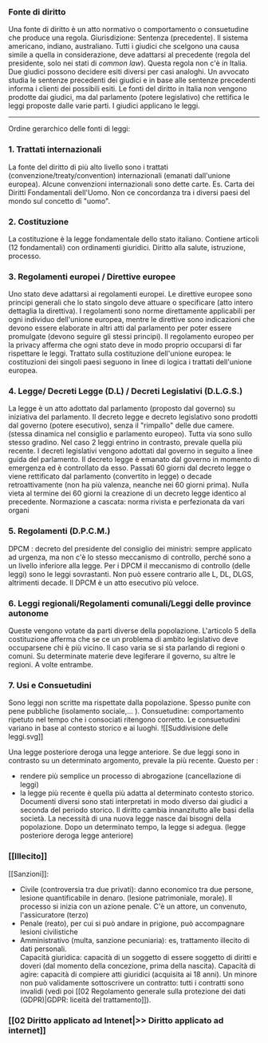 ### Fonte di diritto
Una fonte di diritto è un atto normativo o comportamento o consuetudine che produce una regola.
Giurisdizione: Sentenza (precedente). Il sistema americano, indiano, australiano.
Tutti i giudici che scelgono una causa simile a quella in considerazione, deve adattarsi al precedente (regola del presidente, solo nei stati di *common law*). Questa regola non c'è in Italia.
Due giudici possono decidere esiti diversi per casi analoghi.
Un avvocato studia le sentenze precedenti dei giudici e in base alle sentenze precedenti informa i clienti dei possibili esiti.
Le fonti del diritto in Italia non vengono prodotte dai giudici, ma dal parlamento (potere legislativo) che rettifica le leggi proposte dalle varie parti.
I giudici applicano le leggi.

--- 

Ordine gerarchico delle fonti di leggi:

### 1. Trattati internazionali
La fonte del diritto di più alto livello sono i trattati (convenzione/treaty/convention) internazionali (emanati dall'unione europea).
Alcune convenzioni internazionali sono dette carte. Es. Carta dei Diritti Fondamentali dell'Uomo.
Non ce concordanza tra i diversi paesi del mondo sul concetto di "uomo".
### 2. Costituzione
La costituzione è la legge fondamentale dello stato italiano. Contiene articoli (12 fondamentali) con ordinamenti giuridici.
Diritto alla salute, istruzione, processo.
### 3. Regolamenti europei / Direttive europee
Uno stato deve adattarsi ai regolamenti europei. Le direttive europee sono principi generali che lo stato singolo deve attuare o specificare (atto intero dettaglia la direttiva).
I regolamenti sono norme direttamente applicabili per ogni individuo dell'unione europea, mentre le direttive sono indicazioni che devono essere elaborate in altri atti dal parlamento per poter essere promulgate (devono seguire gli stessi principi). 
Il regolamento europeo per la privacy afferma che ogni stato deve in modo proprio occuparsi di far rispettare le leggi.
Trattato sulla costituzione dell'unione europea: le costituzioni dei singoli paesi seguono in linee di logica i trattati dell'unione europea.
### 4. Legge/ Decreti Legge (D.L) / Decreti Legislativi (D.L.G.S.)
La legge è un atto adottato dal parlamento (proposto dal governo) su iniziativa del parlamento. 
Il decreto legge e decreto legislativo sono prodotti dal governo (potere esecutivo), senza il "rimpallo" delle due camere. (stessa dinamica nel consiglio e parlamento europeo).
Tutta via sono sullo stesso gradino. Nel caso 2 leggi entrino in contrasto, prevale quella più recente.
I decreti legislativi vengono adottati dal governo in seguito a linee guida del parlamento.
Il decreto legge è emanato dal governo in momento di emergenza ed è controllato da esso.
Passati 60 giorni dal decreto legge o viene rettificato dal parlamento (convertito in legge) o decade retroattivamente (non ha più valenza, neanche nei 60 giorni prima). Nulla vieta al termine dei 60 giorni la creazione di un decreto legge identico al precedente.
Normazione a cascata: norma rivista e perfezionata da vari organi
### 5. Regolamenti (D.P.C.M.)
DPCM : decreto del presidente del consiglio dei ministri: sempre applicato ad urgenza, ma non c'è lo stesso meccanismo di controllo, perché sono a un livello inferiore alla legge.
Per i DPCM il meccanismo di controllo (delle leggi) sono le leggi sovrastanti. Non può essere contrario alle L, DL, DLGS, altrimenti decade. Il DPCM è un atto esecutivo più veloce.
### 6. Leggi regionali/Regolamenti comunali/Leggi delle province autonome
Queste vengono votate da parti diverse della popolazione.
L'articolo 5 della costituzione afferma che se ce un problema di ambito legislativo deve occuparsene chi è più vicino. Il caso varia se si sta parlando di regioni o comuni.
Su determinate materie deve legiferare il governo, su altre le regioni. A volte entrambe.
### 7. Usi e Consuetudini
Sono leggi non scritte ma rispettate dalla popolazione. Spesso punite con pene pubbliche (isolamento sociale,... ).
Consuetudine: comportamento ripetuto nel tempo che i consociati ritengono corretto. Le consuetudini variano in base al contesto storico e ai luoghi.
![[Suddivisione delle leggi.svg]]

Una legge posteriore deroga una legge anteriore. Se due leggi sono in contrasto su un determinato argomento, prevale la più recente.
Questo per :
- rendere più semplice un processo di abrogazione (cancellazione di leggi)
- la legge più recente è quella più adatta al determinato contesto storico. Documenti diversi sono stati interpretati in modo diverso dai giudici a seconda del periodo storico.
Il diritto cambia innanzitutto alle basi della società. La necessità di una nuova legge nasce dai bisogni della popolazione. Dopo un determinato tempo, la legge si adegua. (legge posteriore deroga legge anteriore)

### [[Illecito]]
[[Sanzioni]]:
- Civile (controversia tra due privati): danno economico tra due persone, lesione quantificabile in denaro. (lesione patrimoniale, morale). Il processo si inizia con un azione penale.
	C'è un attore, un convenuto, l'assicuratore (terzo)
- Penale (reato), per cui si può andare in prigione, può accompagnare lesioni civilistiche
- Amministrativo (multa, sanzione pecuniaria): es, trattamento illecito di dati personali.  
Capacità giuridica: capacità di un soggetto di essere soggetto di diritti e doveri (dal momento della concezione, prima della nascita).
Capacità di agire: capacità di compiere atti giuridici (acquisita ai 18 anni). Un minore non può validamente sottoscrivere un contratto: tutti i contratti sono invalidi (vedi poi [[02 Regolamento generale sulla protezione dei dati (GDPR)|GDPR: liceità del trattamento]]).
### [[02 Diritto applicato ad Intenet|>> Diritto applicato ad internet]]
